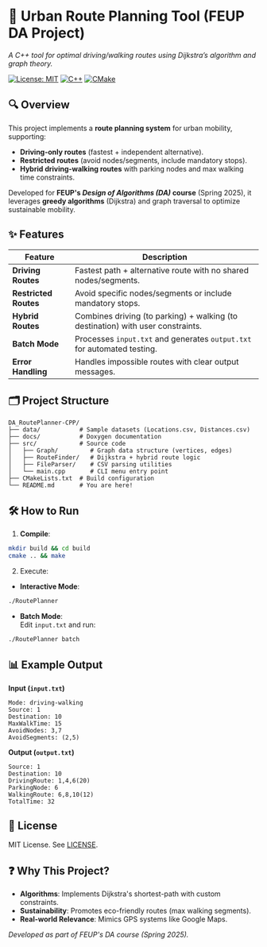 
# 🚗 Urban Route Planning Tool (FEUP DA Project)
*A C++ tool for optimal driving/walking routes using Dijkstra’s algorithm and graph theory.*

[![License: MIT](https://img.shields.io/badge/License-MIT-yellow.svg)](LICENSE)
[![C++](https://img.shields.io/badge/C++-17-blue.svg)]()
[![CMake](https://img.shields.io/badge/CMake-3.10+-green.svg)]()

## 🔍 Overview
This project implements a **route planning system** for urban mobility, supporting:
- **Driving-only routes** (fastest + independent alternative).
- **Restricted routes** (avoid nodes/segments, include mandatory stops).
- **Hybrid driving-walking routes** with parking nodes and max walking time constraints.

Developed for **FEUP's *Design of Algorithms (DA)* course** (Spring 2025), it leverages **greedy algorithms** (Dijkstra) and graph traversal to optimize sustainable mobility.

## ✨ Features

| **Feature**              | **Description**                                                                 |
|--------------------------|----------------------------------------------------------------------------------|
| **Driving Routes**       | Fastest path + alternative route with no shared nodes/segments.                |
| **Restricted Routes**    | Avoid specific nodes/segments or include mandatory stops.                      |
| **Hybrid Routes**        | Combines driving (to parking) + walking (to destination) with user constraints.|
| **Batch Mode**           | Processes `input.txt` and generates `output.txt` for automated testing.        |
| **Error Handling**       | Handles impossible routes with clear output messages.                          |

## 🗂 Project Structure

```
DA_RoutePlanner-CPP/
├── data/           # Sample datasets (Locations.csv, Distances.csv)
├── docs/           # Doxygen documentation
├── src/            # Source code
│   ├── Graph/         # Graph data structure (vertices, edges)
│   ├── RouteFinder/   # Dijkstra + hybrid route logic
│   ├── FileParser/    # CSV parsing utilities
│   └── main.cpp       # CLI menu entry point
├── CMakeLists.txt  # Build configuration
└── README.md       # You are here!
```

## 🛠️ How to Run

1. **Compile**:

```bash
mkdir build && cd build
cmake .. && make
```

2. Execute:

- **Interactive Mode**:

```bash
./RoutePlanner
```

- **Batch Mode**:  
Edit `input.txt` and run:

```bash
./RoutePlanner batch
```

## 📊 Example Output

**Input (`input.txt`)**
```plaintext
Mode: driving-walking
Source: 1
Destination: 10
MaxWalkTime: 15
AvoidNodes: 3,7
AvoidSegments: (2,5)
```

**Output (`output.txt`)**
```plaintext
Source: 1
Destination: 10
DrivingRoute: 1,4,6(20)
ParkingNode: 6
WalkingRoute: 6,8,10(12)
TotalTime: 32
```

## 📄 License

MIT License. See [LICENSE](LICENSE).

## ❓ Why This Project?

- **Algorithms**: Implements Dijkstra's shortest-path with custom constraints.
- **Sustainability**: Promotes eco-friendly routes (max walking segments).
- **Real-world Relevance**: Mimics GPS systems like Google Maps.

*Developed as part of FEUP's DA course (Spring 2025).*

